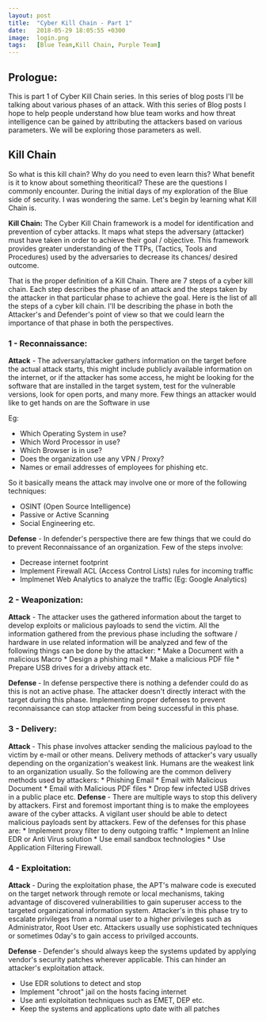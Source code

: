 ```yaml
---
layout: post
title:  "Cyber Kill Chain - Part 1"
date:   2018-05-29 18:05:55 +0300
image:  login.png
tags:   [Blue Team,Kill Chain, Purple Team]
---
```



<h2>Prologue:</h2>
This is part 1 of Cyber Kill Chain series. In this series of blog posts I'll be talking about various phases of an attack. With this series of Blog posts I hope to help people understand how blue team works and how threat intelligence can be gained by attributing the attackers based on various parameters. We will be exploring those parameters as well. 

<h2>Kill Chain</h2>
So what is this kill chain? Why do you need to even learn this? What benefit is it to know about something theoritical? These are the questions I commonly encounter. During the initial days of my exploration of the Blue side of security. I was wondering the same. Let's begin by learning what Kill Chain is.

<b>Kill Chain:</b> The Cyber Kill Chain framework is a model for identification and prevention of cyber attacks. It maps what steps the adversary (attacker) must have taken in order to achieve their goal / objective. This framework provides greater understanding of the TTPs, (Tactics, Tools and Procedures) used by the adversaries to decrease its chances/ desired outcome.

That is the proper definition of a Kill Chain. There are 7 steps of a cyber kill chain. Each step describes the phase of an attack and the steps taken by the attacker in that particular phase to achieve the goal. Here is the list of all the steps of a cyber kill chain. I'll be describing the phase in both the Attacker's and Defender's point of view so that we could learn the importance of that phase in both the perspectives. 


<h3> 1 - Reconnaissance:</h3>
<b>Attack</b> - The adversary/attacker gathers information on the target before the actual attack starts, this might include publicly available information on the internet, or if the attacker has some access, he might be looking for the software that are installed in the target system, test for  the vulnerable versions, look for open ports, and many more. Few things an attacker would like to get hands on are the Software in use 

Eg: 
* Which Operating System in use?
* Which Word Processor in use? 
* Which Browser is in use?
* Does the organization use any VPN / Proxy?
* Names or email addresses of employees for phishing etc.

So it basically means the attack may involve one or more of the following techniques: 
* OSINT (Open Source Intelligence)
* Passive or Active Scanning
* Social Engineering etc.


<b>Defense</b> - In defender's perspective there are few things that we could do to prevent Reconnaissance of an organization. Few of the steps involve:
* Decrease internet footprint
* Implement Firewall ACL (Access Control Lists) rules for incoming traffic
* Implmenet Web Analytics to analyze the traffic (Eg: Google Analytics)

<h3> 2 - Weaponization: </h3>
<b>Attack</b> - The attacker uses the gathered information about the target to develop exploits or malicious payloads to send the victim. All the information gathered from the previous phase including the software / hardware in use related information will be analyzed and few of the following things can be done by the attacker:
* Make a Document with a malicious Macro
* Design a phishing mail 
* Make a malicious PDF file
* Prepare USB drives for a driveby attack etc.

<b> Defense </b>- In defense perspective there is nothing a defender could do as this is not an active phase. The attacker doesn't directly interact with the target during this phase. Implementing proper defenses to prevent reconnaissance can stop attacker from being successful in this phase.

<h3> 3 - Delivery: </h3>
<b> Attack </b> - This phase involves attacker sending the malicious payload to the victim by e-mail or other means. Delivery methods of attacker's vary usually depending on the organization's weakest link. Humans are the weakest link to an organization usually. So the following are the common delivery methods used by attackers:
* Phishing Email
* Email with Malicious Document
* Email with Malicious PDF files
* Drop few infected USB drives in a public place etc.
<b> Defense </b> - There are multiple ways to stop this delivery by attackers. First and foremost important thing is to make the employees aware of the cyber attacks.
A vigilant user should be able to detect malicious payloads sent by attackers. Few of the defenses for this phase are:
* Implement proxy filter to deny outgoing traffic
* Implement an Inline EDR or Anti Virus solution 
* Use email sandbox technologies
* Use Application Filtering Firewall.

<h3> 4 - Exploitation: </h3>
<b> Attack </b> - During the exploitation phase, the APT's malware code is executed on the target network through remote or local mechanisms, taking advantage of discovered vulnerabilities to gain superuser access to the targeted organizational information system. Attacker's in this phase try to escalate privileges from a normal user to a higher privileges such as Administrator, Root User etc. Attackers usually use sophisticated techniques or sometimes 0day's to gain access to privilged accounts. 

<b> Defense </b> - Defender's should always keep the systems updated by applying vendor's security patches wherever applicable. This can hinder an attacker's exploitation attack. 
* Use EDR solutions to detect and stop 
* Implement "chroot" jail on the hosts facing internet
* Use anti exploitation techniques such as EMET, DEP etc.
* Keep the systems and applications upto date with all patches 